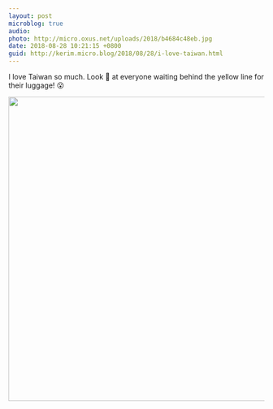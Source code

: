 ```yaml
---
layout: post
microblog: true
audio: 
photo: http://micro.oxus.net/uploads/2018/b4684c48eb.jpg
date: 2018-08-28 10:21:15 +0800
guid: http://kerim.micro.blog/2018/08/28/i-love-taiwan.html
---
```

I love Taiwan so much. Look 👀 at everyone waiting behind the yellow line for their luggage! 😮

<img src="http://micro.oxus.net/uploads/2018/b4684c48eb.jpg" width="600" height="600" />

